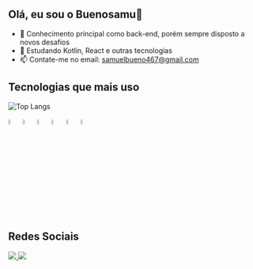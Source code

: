 ## Olá, eu sou o Buenosamu👋

- 🔭 Conhecimento principal como back-end, porém sempre disposto a novos desafios
- 🌱 Estudando Kotlin, React e outras tecnologias 
- 📫 Contate-me no email: samuelbueno467@gmail.com

## Tecnologias que mais uso
  
![Top Langs](https://github-readme-stats.vercel.app/api/top-langs/?username=Buenosamu&layout=compact)

<p>
  <img src="https://cdn.jsdelivr.net/gh/devicons/devicon@latest/icons/kotlin/kotlin-original.svg" width="5%" />
  <img src="https://cdn.jsdelivr.net/gh/devicons/devicon@latest/icons/html5/html5-original.svg" width="5%" />
  <img src="https://cdn.jsdelivr.net/gh/devicons/devicon@latest/icons/css3/css3-original.svg" width="5%" />
  <img src="https://cdn.jsdelivr.net/gh/devicons/devicon@latest/icons/javascript/javascript-plain.svg" width="5%" />
  <img src="https://cdn.jsdelivr.net/gh/devicons/devicon@latest/icons/react/react-original.svg" width="5%" />
  <img src="https://cdn.jsdelivr.net/gh/devicons/devicon@latest/icons/firebase/firebase-original.svg" width="5%" />
          
</p>

## Redes Sociais
<p>
  <a href="mailto:samuelbueno467@gmail.com">
<img src="https://img.shields.io/badge/Gmail-D14836?style=for-the-badge&logo=gmail&logoColor=white">
    </a>
   <a href="https://www.linkedin.com/in/samuel-bueno-35172b328/">
<img src="https://img.shields.io/badge/LinkedIn-0077B5?style=for-the-badge&logo=linkedin&logoColor=white">
    </a>
</p>     
          
          
